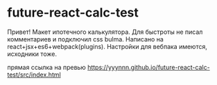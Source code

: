 # future-react-calc-test

Привет! Макет ипотечного калькулятора. Для быстроты не писал комментариев и подключил css bulma.
Написано на react+jsx+es6+webpack(plugins).
Настройки для вебпака имеются, исходники тоже.

прямая ссылка на превью
https://yyynnn.github.io/future-react-calc-test/src/index.html
